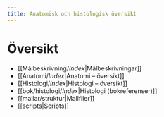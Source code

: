 ```yaml
---
title: Anatomisk och histologisk översikt
---
```


# Översikt

- [[Målbeskrivning/_Index_|Målbeskrivningar]]
- [[Anatomi/_Index_|Anatomi – översikt]]
- [[Histologi/_Index_|Histologi – översikt]]
- [[bok/histologi/_Index_|Histologi (bokreferenser)]]
- [[mallar/struktur|Mallfiler]]
- [[scripts|Scripts]]
